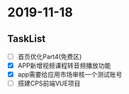 # 2019-11-18

## TaskList

- [ ] 首页优化Part4(免费区)
- [X] APP新增视频课程转音频播放功能
- [X] app需要给应用市场审核一个测试账号
- [ ] 搭建CPS前端VUE项目
